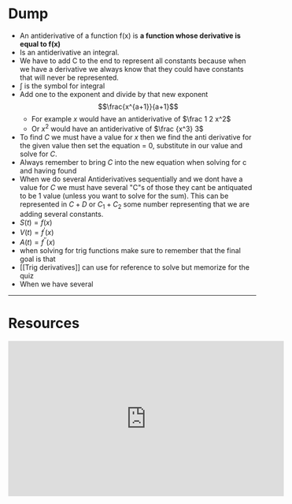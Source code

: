 

# Dump 
- An antiderivative of a function f(x) is **a function whose derivative is equal to f(x)**
- Is an antiderivative an integral.
- We have to add C to the end to represent all constants because when we have a derivative we always know that they could have constants that will never be represented.
- $\int$ is the symbol for integral
- Add one to the exponent and divide by that new exponent $$\frac{x^{a+1}}{a+1}$$
	- For example $x$ would have an antiderivative of $\frac 1 2 x^2$
	-  Or $x^2$ would have an antiderivative of $\frac {x^3} 3$
- To find $C$ we must have a value for $x$ then we find the anti derivative for the given value then set the equation = 0, substitute in our value and solve for $C$.
- Always remember to bring $C$ into the new equation when solving for c and having found 
- When we do several Antiderivatives  sequentially and we dont have a value for $C$ we must have several "C"s of those they cant be antiquated to be 1 value (unless you want to solve for the sum). This can be represented in $C +D$ or $C_1 + C_2$ some number representing that we are adding several constants.
- $S(t)= f(x)$
- $V(t) = f^\prime(x)$
- $A(t) = f^{\prime \prime}(x)$
- when solving for trig functions make sure to remember that the final goal is that 
- [[Trig derivatives]] can use for reference to solve but memorize for the quiz  
- When we have several 

---
# Resources

<iframe width="560" height="315" src="https://www.youtube.com/embed/xaCPDMEkbig?si=XZmKM_eBd7ls2CkN" title="YouTube video player" frameborder="0" allow="accelerometer; autoplay; clipboard-write; encrypted-media; gyroscope; picture-in-picture; web-share" allowfullscreen></iframe>
